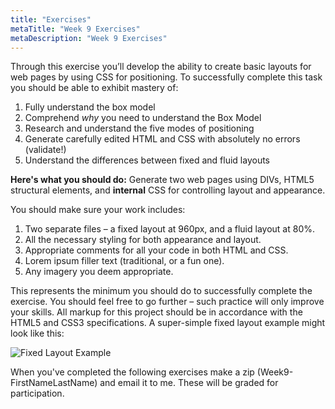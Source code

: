 ```yaml
---
title: "Exercises"
metaTitle: "Week 9 Exercises"
metaDescription: "Week 9 Exercises"
---
```


Through this exercise you’ll develop the ability to create basic layouts for web pages by using CSS for positioning. To successfully complete this task you should be able to exhibit mastery of:
1. Fully understand the box model
1. Comprehend *why* you need to understand the Box Model
1. Research and understand the five modes of positioning
1. Generate carefully edited HTML and CSS with absolutely no errors (validate!)
1. Understand the differences between fixed and fluid layouts

**Here's what you should do:**
Generate two web pages using DIVs, HTML5 structural elements, and **internal** CSS for controlling layout and appearance.

You should make sure your work includes:
1. Two separate files – a fixed layout at 960px, and a fluid layout at 80%.
1. All the necessary styling for both appearance and layout.
1. Appropriate comments for all your code in both HTML and CSS.
1. Lorem ipsum filler text (traditional, or a fun one).
1. Any imagery you deem appropriate.

This represents the minimum you should do to successfully complete the exercise. You should feel free to go further – such practice will only improve your skills. All markup for this project should be in accordance with the HTML5 and CSS3 specifications. A super-simple fixed layout example might look like this:

![Fixed Layout Example](https://kauffeem-public.s3.amazonaws.com/cis275/fixedlayout.png)

When you've completed the following exercises make a zip (Week9-FirstNameLastName) and email it to me. These will be graded for participation.